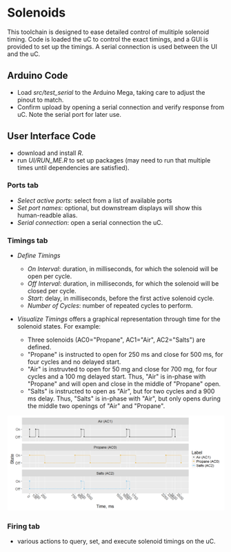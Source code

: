 # Solenoids

This toolchain is designed to ease detailed control of mulitiple solenoid timing.  Code is loaded the uC to control the exact timings, and a GUI is provided to set up the timings.  A serial connection is used between the UI and the uC.

## Arduino Code

* Load *src/test_serial* to the Arduino Mega, taking care to adjust the pinout to match.
* Confirm upload by opening a serial connection and verify response from uC.  Note the serial port for later use.

## User Interface Code

* download and install *R*.
* run *UI/RUN_ME.R* to set up packages (may need to run that multiple times until dependencies are satisfied).

### Ports tab

* *Select active ports*: select from a list of available ports
* *Set port names*: optional, but downstream displays will show this human-readble alias.
* *Serial connection*: open a serial connection the uC.

### Timings tab

* *Define Timings*
    * *On Interval*: duration, in milliseconds, for which the solenoid will be open per cycle.
    * *Off Interval*: duration, in milliseconds, for which the solenoid will be closed per cycle.
    * *Start*: delay, in milliseconds, before the first active solenoid cycle.
    * *Number of Cycles*: number of repeated cycles to perform.

* *Visualize Timings* offers a graphical representation through time for the solenoid states.  For example:
    * Three solenoids (AC0="Propane", AC1="Air", AC2="Salts") are defined.
    * "Propane" is instructed to open for 250 ms and close for 500 ms, for four cycles and no delayed start.
	* "Air" is instruvted to open for 50 mg and close for 700 mg, for four cycles and a 100 mg delayed start.  Thus, "Air" is in-phase with "Propane" and will open and close in the middle of "Propane" open.
	* "Salts" is instructed to open as "Air", but for two cycles and a 900 ms delay.  Thus, "Salts" is in-phase with "Air", but only opens during the middle two openings of "Air" and "Propane".

![timing plot](timings.png)

### Firing tab

* various actions to query, set, and execute solenoid timings on the uC.

